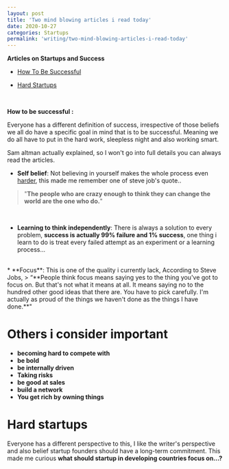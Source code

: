 ```yaml
---
layout: post
title: 'Two mind blowing articles i read today'
date: 2020-10-27
categories: Startups
permalink: 'writing/two-mind-blowing-articles-i-read-today'
---
```


**Articles on Startups and Success**

* [How To Be Successful](https://blog.samaltman.com/how-to-be-successful) <br>

* [Hard Startups](https://blog.samaltman.com/hard-startups)

<br>

**How to be successful :**

Everyone has a different definition of success, irrespective of those beliefs we all do have a specific goal in mind that is to be successful.
Meaning we do all have to put in the hard work, sleepless night and also working smart.  

 Sam altman actually explained, so I won't go into full details you can always read the articles.

* **Self belief**:
Not believing in yourself makes the whole process even [harder](https://www.youtube.com/watch?v=gFE-Tdz24hM&feature=youtu.be), this made me remember one of steve job's quote.. 
> "**The people who are crazy enough to think they can change the world are the one who do.**"

<br>

* **Learning to think independently**:
There is always a solution to every problem, **success is actually 99% failure and 1% success**, one thing i learn to do is treat every failed attempt as an experiment or a learning process...

<br>
* **Focus**:  
This is one of the quality i currently lack, According to Steve Jobs, 
> “**People think focus means saying yes to the thing you've got to focus on. But that's not what it means at all. It means saying no to the hundred other good ideas that there are. You have to pick carefully. I'm actually as proud of the things we haven't done as the things I have done.**"

<br>

# Others i consider important
* **becoming hard to compete with**
* **be bold**
* **be internally driven**
* **Taking risks**
* **be good at sales**
* **build a network**
* **You get rich by owning things**


# **Hard startups**
Everyone has a different perspective to this, I like the writer's perspective and also belief startup founders should have a long-term commitment. This made me curious **what should startup in developing countries focus on...?**

